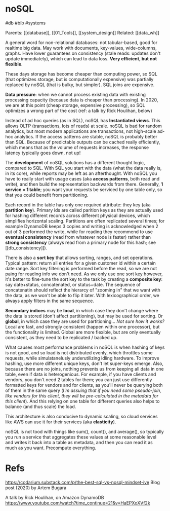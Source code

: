 # noSQL

#db #bib #systems

Parents: [[database]], [[01_Tools]], [[system_design]]
Related: [[data_wh]]

A general word for non-relational databases: not tabular-based, good for realtime big data. May work with documents, key-values, wide-columns, graphs. Have lower guarantees on consistency (stale reads: updates don't update immediately), which can lead to data loss. **Very efficient, but not flexible**.

These days storage has become cheaper than computing power, so SQL (that optimizes storage, but is computationally expensive) was partially replaced by noSQL (that is bulky, but simpler). SQL joins are expensive.

**Data pressure**: when we cannot process existing data with existing processing capacity (because data is cheaper than processing). In 2020, we are at this point (cheap storage, expensive processing), so SQL optimizes a wrong part of the cost (ref: a talk by Rick Houlihan, below)

Instead of ad hoc queries (as in SQL), noSQL has **Instantiated views**. This allows OLTP (transactions, lots of reads) at scale. noSQL is bad for random analytics, but most modern applications are transactions, not high-scale ad-hoc analytics. If the access patterns are stable, noSQL is probably better than SQL. Because of predictable outputs can be cached really efficiently, which means that as the volume of requests increases, the response latency typically goes down, not up!

The **development** of noSQL solutions has a different thought logic, compared to SQL. With SQL you start with the data (what the data really is, in its core), while reports may be left as an afterthought. With noSQL you have to really start with usage cases (aka **access patterns**, both read and write), and then build the representation backwards from there. Generally, **1 service = 1 table**; you want your requests be serviced by one table only, so that you could benefit from partitioning.

Each record in the table has only one required attribute: they key (aka **partition key**). Primary ids are called parition keys as they are actually used for hashing different records across different physical devices, which simplifies horizontal scaling. Partitions are often replicated several times; for example DynamoDB keeps 3 copies and writing is acknowledged when 2 out of 3 performed the write, while for reading they recommend to use **eventual consistency** (read from whatever node is faster) rather than **strong consistency** (always read from a primary node for this hash; see [[db_consistency]]).

There is also a **sort key** that allows sorting, ranges, and set operations. Typical pattern: return all entries for a given customer id within a certain date range. Sort key filtering is performed before the read, so we are not paing for reading info we don't need. As we only use one sort key however, it's better to fine-tune the sort key to the task by creating a **composite key**: say date+status, concatenated, or status+date. The sequence of concatenatin should reflect the hierarcy of "zooming in" that we want with the data, as we won't be able to flip it later. With lexicographical order, we always apply filters in the same sequence.

**Secondary indices** may be **local**, in which case they don't change where the data is stored (don't affect partitioning), but may be used for sorting. Or **global**, in which case they are used for partitioning… _Not sure how it works?_ Local are fast, and strongly consistent (happen within one processor), but the functionality is limited. Global are more flexible, but are only eventually consistent, as they need to be replicated / backed up.

What causes most performance problems in noSQL is when hashing of keys is not good, and so load is not distributed evenly, which throttles some requests, while simulatanelusly underutilizing idling hardware. To improve hashing, use more different unique keys, don't let super-keys emerge. Also, because there are no joins, nothing prevents us from keeping all data in one table, even if data is heterogenious. For example, if you have clients and vendors, you don't need 2 tables for them; you can just use differently formatted keys for vendors and for clients, as you'll never be querying both of them in the same query (_I'm assuing that if you need some pseudo-join, like vendors for this client, they will be pre-calculated in the metadata for this client_). And this relying on one table for different queries also helps to balance (and thus scale) the load.

This architecture is also conducive to dynamic scaling, so cloud services like AWS can use it for their services (aka **elasticity**).

noSQL is not tood with things like sum(), count(), and average(), so typically you run a service that aggregates these values at some reasonable level and writes it back into a table as metadata, and then you can read it as much as you want. Precompute everything.

# Refs

https://codarium.substack.com/p/the-best-sql-vs-nosql-mindset-ive
Blog post (2020) by Artem Bugara

A talk by Rick Houlihan, on Amazon DynamoDB
https://www.youtube.com/watch?time_continue=21&v=HaEPXoXVf2k